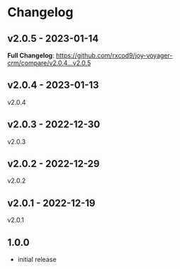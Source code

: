 # Changelog

## v2.0.5 - 2023-01-14

**Full Changelog**: https://github.com/rxcod9/joy-voyager-crm/compare/v2.0.4...v2.0.5

## v2.0.4 - 2023-01-13

v2.0.4

## v2.0.3 - 2022-12-30

v2.0.3

## v2.0.2 - 2022-12-29

v2.0.2

## v2.0.1 - 2022-12-19

v2.0.1

## 1.0.0

- initial release
